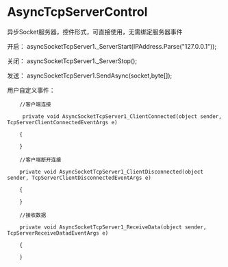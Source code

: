 # AsyncTcpServerControl
异步Socket服务器，控件形式，可直接使用，无需绑定服务器事件

 开启：
 asyncSocketTcpServer1._ServerStart(IPAddress.Parse("127.0.0.1"));
 
 关闭：
 asyncSocketTcpServer1._ServerStop();
 
 发送：
 asyncSocketTcpServer1.SendAsync(socket,byte[]);
 
 用户自定义事件：
 
        //客户端连接
        
         private void AsyncSocketTcpServer1_ClientConnected(object sender, TcpServerClientConnectedEventArgs e)
         
        { 
        
        }
        
        //客户端断开连接
        
        private void AsyncSocketTcpServer1_ClientDisconnected(object sender, TcpServerClientDisconnectedEventArgs e)
        
        {           
        
        }
        
        //接收数据
        
        private void AsyncSocketTcpServer1_ReceiveData(object sender, TcpServerReceiveDatadEventArgs e)
        
        {         
        
        }
        
